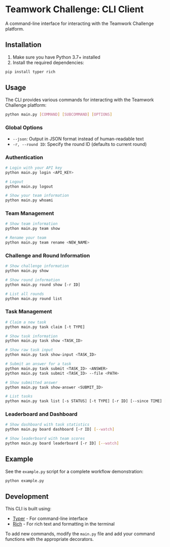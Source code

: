 # Teamwork Challenge: CLI Client

A command-line interface for interacting with the Teamwork Challenge platform.

## Installation

1. Make sure you have Python 3.7+ installed
2. Install the required dependencies:

```bash
pip install typer rich
```

## Usage

The CLI provides various commands for interacting with the Teamwork Challenge platform:

```bash
python main.py [COMMAND] [SUBCOMMAND] [OPTIONS]
```

### Global Options

- `--json`: Output in JSON format instead of human-readable text
- `-r, --round ID`: Specify the round ID (defaults to current round)

### Authentication

```bash
# Login with your API key
python main.py login <API_KEY>

# Logout
python main.py logout

# Show your team information
python main.py whoami
```

### Team Management

```bash
# Show team information
python main.py team show

# Rename your team
python main.py team rename <NEW_NAME>
```

### Challenge and Round Information

```bash
# Show challenge information
python main.py show

# Show round information
python main.py round show [-r ID]

# List all rounds
python main.py round list
```

### Task Management

```bash
# Claim a new task
python main.py task claim [-t TYPE]

# Show task information
python main.py task show <TASK_ID>

# Show raw task input
python main.py task show-input <TASK_ID>

# Submit an answer for a task
python main.py task submit <TASK_ID> <ANSWER>
python main.py task submit <TASK_ID> --file <PATH>

# Show submitted answer
python main.py task show-answer <SUBMIT_ID>

# List tasks
python main.py task list [-s STATUS] [-t TYPE] [-r ID] [--since TIME] [--watch]
```

### Leaderboard and Dashboard

```bash
# Show dashboard with task statistics
python main.py board dashboard [-r ID] [--watch]

# Show leaderboard with team scores
python main.py board leaderboard [-r ID] [--watch]
```

## Example

See the `example.py` script for a complete workflow demonstration:

```bash
python example.py
```

## Development

This CLI is built using:

- [Typer](https://typer.tiangolo.com/) - For command-line interface
- [Rich](https://rich.readthedocs.io/) - For rich text and formatting in the terminal

To add new commands, modify the `main.py` file and add your command functions with the appropriate decorators.
